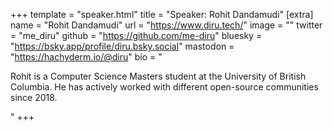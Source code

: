 +++
template = "speaker.html"
title = "Speaker: Rohit Dandamudi"
[extra]
  name = "Rohit Dandamudi"
  url = "https://www.diru.tech/"
  image = ""
  twitter = "me_diru"
  github = "https://github.com/me-diru"
  bluesky = "https://bsky.app/profile/diru.bsky.social"
  mastodon = "https://hachyderm.io/@diru"
  bio = "<p>Rohit is a Computer Science Masters student at the University of British Columbia. He has actively worked with different open-source communities since 2018.</p>"
+++
